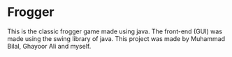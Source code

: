 # Frogger
This is the classic frogger game made using java. The front-end (GUI) was made using the swing library of java.
This project was made by Muhammad Bilal, Ghayoor Ali and myself.
